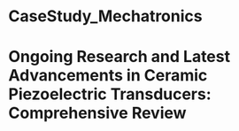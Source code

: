 # CaseStudy_Mechatronics
# Ongoing Research and Latest Advancements in Ceramic Piezoelectric Transducers: Comprehensive Review 
